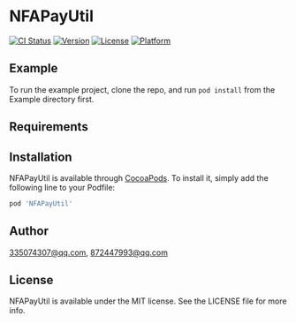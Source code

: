 # NFAPayUtil

[![CI Status](https://img.shields.io/travis/335074307@qq.com/NFAPayUtil.svg?style=flat)](https://travis-ci.org/335074307@qq.com/NFAPayUtil)
[![Version](https://img.shields.io/cocoapods/v/NFAPayUtil.svg?style=flat)](https://cocoapods.org/pods/NFAPayUtil)
[![License](https://img.shields.io/cocoapods/l/NFAPayUtil.svg?style=flat)](https://cocoapods.org/pods/NFAPayUtil)
[![Platform](https://img.shields.io/cocoapods/p/NFAPayUtil.svg?style=flat)](https://cocoapods.org/pods/NFAPayUtil)

## Example

To run the example project, clone the repo, and run `pod install` from the Example directory first.

## Requirements

## Installation

NFAPayUtil is available through [CocoaPods](https://cocoapods.org). To install
it, simply add the following line to your Podfile:

```ruby
pod 'NFAPayUtil'
```

## Author

335074307@qq.com, 872447993@qq.com

## License

NFAPayUtil is available under the MIT license. See the LICENSE file for more info.
